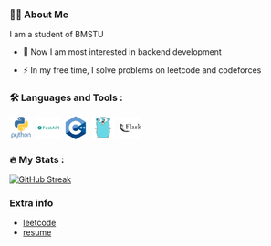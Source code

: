 ### :man_technologist: About Me 

I am a student of BMSTU

- :telescope: Now I am most interested in backend development

- :zap: In my free time, I solve problems on leetcode and codeforces

### :hammer_and_wrench: Languages and Tools :
<div>
  <img src="https://github.com/devicons/devicon/blob/master/icons/python/python-original-wordmark.svg" title="Python" alt="Python" width="40" height="40"/>&nbsp;
  <img src="https://github.com/devicons/devicon/blob/master/icons/fastapi/fastapi-plain-wordmark.svg" title="FastAPI" alt="FastAPI" width="40" height="40"/>&nbsp;
  <img src="https://github.com/devicons/devicon/blob/master/icons/cplusplus/cplusplus-original.svg" title="C++" alt="C++" width="40" height="40"/>&nbsp;
  <img src="https://github.com/devicons/devicon/blob/master/icons/go/go-original.svg" title="Golang" alt="Golang" width="40" height="40"/>&nbsp;
  <img src="https://github.com/devicons/devicon/blob/master/icons/flask/flask-original-wordmark.svg" title="Flask" alt="Flask" width="40" height="40"/>&nbsp;
</div>

### :fire: My Stats :
[![GitHub Streak](http://github-readme-streak-stats.herokuapp.com?user=BaldiSlayer&theme=dark&background=000000)](https://git.io/streak-stats)

### Extra info
- [leetcode](https://leetcode.com/BaldiSlayer/)
- [resume](https://github.com/BaldiSlayer/resume)
